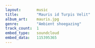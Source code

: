 ```yaml
---
layout:       music
title:        "Mauris id Turpis Velit"
album_art:    mauris.jpg
genre:        "Ambient shoegazing"
track_count:  1
embed_type:   soundcloud
embed_data:   115395365
---
```

